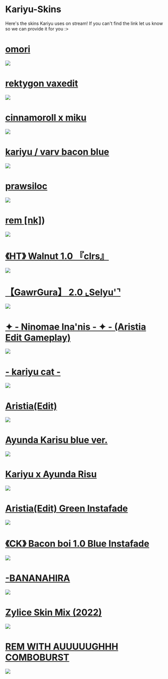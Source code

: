 # Kariyu-Skins
Here's the skins Kariyu uses on stream! If you can't find the link let us know so we can provide it for you :>

# [omori](https://drive.google.com/u/0/uc?id=1kr6f46oYVszXCEhcP2hyycdYMezidazS&export=download)
![](https://i.imgur.com/8nKnarO.jpg) 

# [rektygon vaxedit](https://rektygon.s-ul.eu/pekpQrxb)
![](https://camo.githubusercontent.com/debed184e59db3b6aa2ea7e1a53c6f240e49a6bdfb115f686c3c71795db889fd/68747470733a2f2f692e696d6775722e636f6d2f6366555432486c2e706e67)

# [cinnamoroll x miku](https://www.reddit.com/r/OsuSkins/comments/x47dp4/hatsune_miku_30_miku_x_cinnamoroll_169_std_only/)
![](https://i.imgur.com/sk5Ymwe.png)

# [kariyu / varv bacon blue](https://drive.google.com/file/d/1j0BT9V_GaujSP17srjx_K14ndGsebJpW/view?usp=sharing)
![](https://i.imgur.com/Na5N2m3.jpg)

# [prawsiloc](https://drive.google.com/file/d/139EFr8cDMwu123MgUe1TZHsL916iQsnx/view?usp=sharing)
![](https://i.imgur.com/hZ09Gzn.jpg)

# [rem [nk]](https://drive.google.com/file/d/1iWhOJTTTWZ6lSBdUmLhdRlYrBCtYDOVA/view))
![](https://i.imgur.com/0HhERku.jpg)

# [《HT》 Walnut 1.0 『clrs』](https://drive.google.com/file/d/1wFuBi7jNxBM_hxiZnL8V833YEKmF-mBK/view?usp=sharing)
![](https://i.imgur.com/CpHxqOJ.png)

# [【GawrGura】 2.0 ⌞Selyu'⌝](https://drive.google.com/file/d/1WG1oPUJSWjdW3HoYvhfWxeRcbhzggG56/view?usp=sharing)
![](https://i.imgur.com/rZoNGI6.png)

# [✦ - Ninomae Ina'nis - ✦ - (Aristia Edit Gameplay)](https://drive.google.com/file/d/1ilNh_0J4LvWIzlkQWBiR0zOUv7c-9Asz/view?usp=sharing)
![](https://i.imgur.com/Upihwph.png)

# [- kariyu cat -](https://drive.google.com/file/d/1N98ftum-w72Frk_S6f-bBdz-dfjEHHqm/view?usp=sharing)
![](https://i.imgur.com/3s00Og8.png)

# [Aristia(Edit)](https://drive.google.com/file/d/1ywj_SDqZDtk1Hw5aj0JZ-nAlezWs7K0I/view?usp=sharing)
![](https://i.imgur.com/cAscJBQ.png)

# [Ayunda Karisu blue ver.](https://drive.google.com/file/d/16Edrv5soy3dAM_I96hsWdmGObH21R3Nr/view?usp=sharing)
![](https://i.imgur.com/QFat1ml.png)

# [Kariyu x Ayunda Risu](https://drive.google.com/file/d/1iCw5c61MsZetJm-c7SJWa9tXCnBsbtUm/view?usp=sharing)
![](https://i.imgur.com/C68U74d.png)

# [Aristia(Edit) Green Instafade](https://drive.google.com/file/d/183miAVOfaG2Lx9KmVoa4Omaoz8_-VA0J/view)
![](https://i.imgur.com/ICCcKci.png)

# [《CK》 Bacon boi 1.0 Blue Instafade](https://drive.google.com/file/d/1EoKNVMIPGFskXAtyU1O4-MIzzUGWKMAG/view)
![](https://i.imgur.com/rQOFLmu.png)

# [-BANANAHIRA](https://drive.google.com/file/d/1M_SB0E-f8JakVPyYTzlefhmM82md3y1-/view)
![](https://i.imgur.com/QbTiksi.png)

# [Zylice Skin Mix (2022)](https://www.dropbox.com/s/jpy51k87ae1intn/Zylice%20Skin%20Mix%20%282022%29.osk?dl=0)
![](https://i.imgur.com/6U4bDTe.png)

# [REM WITH AUUUUUGHHH COMBOBURST](https://drive.google.com/file/d/1KcMnOLP7rGp2KD1yxzAWJAIy7FhJFPB8/view?usp=sharing)
![](https://i.imgur.com/CO6STf2.png)

